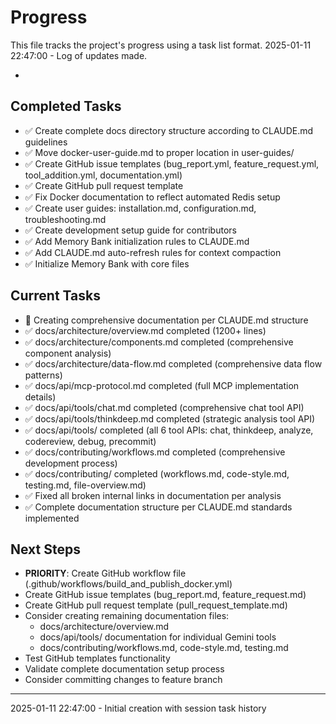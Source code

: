 # Progress

This file tracks the project's progress using a task list format.
2025-01-11 22:47:00 - Log of updates made.

*

## Completed Tasks

- ✅ Create complete docs directory structure according to CLAUDE.md guidelines
- ✅ Move docker-user-guide.md to proper location in user-guides/
- ✅ Create GitHub issue templates (bug_report.yml, feature_request.yml, tool_addition.yml, documentation.yml)
- ✅ Create GitHub pull request template
- ✅ Fix Docker documentation to reflect automated Redis setup
- ✅ Create user guides: installation.md, configuration.md, troubleshooting.md
- ✅ Create development setup guide for contributors
- ✅ Add Memory Bank initialization rules to CLAUDE.md
- ✅ Add CLAUDE.md auto-refresh rules for context compaction
- ✅ Initialize Memory Bank with core files

## Current Tasks

- 🔄 Creating comprehensive documentation per CLAUDE.md structure
- ✅ docs/architecture/overview.md completed (1200+ lines)
- ✅ docs/architecture/components.md completed (comprehensive component analysis)
- ✅ docs/architecture/data-flow.md completed (comprehensive data flow patterns)
- ✅ docs/api/mcp-protocol.md completed (full MCP implementation details) 
- ✅ docs/api/tools/chat.md completed (comprehensive chat tool API)
- ✅ docs/api/tools/thinkdeep.md completed (strategic analysis tool API)
- ✅ docs/api/tools/ completed (all 6 tool APIs: chat, thinkdeep, analyze, codereview, debug, precommit)
- ✅ docs/contributing/workflows.md completed (comprehensive development process)
- ✅ docs/contributing/ completed (workflows.md, code-style.md, testing.md, file-overview.md)
- ✅ Fixed all broken internal links in documentation per analysis
- ✅ Complete documentation structure per CLAUDE.md standards implemented

## Next Steps

- **PRIORITY**: Create GitHub workflow file (.github/workflows/build_and_publish_docker.yml)
- Create GitHub issue templates (bug_report.md, feature_request.md) 
- Create GitHub pull request template (pull_request_template.md)
- Consider creating remaining documentation files:
  - docs/architecture/overview.md
  - docs/api/tools/ documentation for individual Gemini tools
  - docs/contributing/workflows.md, code-style.md, testing.md
- Test GitHub templates functionality
- Validate complete documentation setup process
- Consider committing changes to feature branch

---
2025-01-11 22:47:00 - Initial creation with session task history